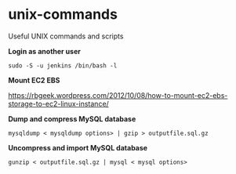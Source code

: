 # unix-commands
Useful UNIX commands and scripts

**Login as another user**

    sudo -S -u jenkins /bin/bash -l
    
**Mount EC2 EBS**

https://rbgeek.wordpress.com/2012/10/08/how-to-mount-ec2-ebs-storage-to-ec2-linux-instance/

**Dump and compress MySQL database**

    mysqldump < mysqldump options> | gzip > outputfile.sql.gz
    
**Uncompress and import MySQL database**

    gunzip < outputfile.sql.gz | mysql < mysql options>
